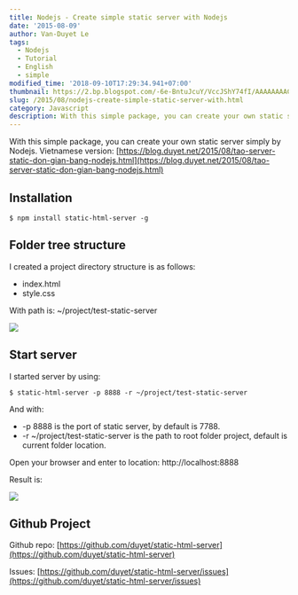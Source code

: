 ```yaml
---
title: Nodejs - Create simple static server with Nodejs
date: '2015-08-09'
author: Van-Duyet Le
tags:
  - Nodejs
  - Tutorial
  - English
  - simple
modified_time: '2018-09-10T17:29:34.941+07:00'
thumbnail: https://2.bp.blogspot.com/-6e-BntuJcuY/VccJShY74fI/AAAAAAAACtQ/AEgG4pJeriE/s1600/test-html-server.png
slug: /2015/08/nodejs-create-simple-static-server-with.html
category: Javascript
description: With this simple package, you can create your own static server simply by Nodejs.
---
```


With this simple package, you can create your own static server simply by Nodejs.
Vietnamese version: [https://blog.duyet.net/2015/08/tao-server-static-don-gian-bang-nodejs.html](https://blog.duyet.net/2015/08/tao-server-static-don-gian-bang-nodejs.html)

## Installation

```
$ npm install static-html-server -g
```

## Folder tree structure

I created a project directory structure is as follows:

- index.html
- style.css

With path is: ~/project/test-static-server

![](https://2.bp.blogspot.com/-6e-BntuJcuY/VccJShY74fI/AAAAAAAACtQ/AEgG4pJeriE/s1600/test-html-server.png)

## Start server

I started server by using:

```
$ static-html-server -p 8888 -r ~/project/test-static-server
```

And with:

- -p 8888 is the port of static server, by default is 7788.
- -r ~/project/test-static-server is the path to root folder project, default is current folder location.

Open your browser and enter to location: http://localhost:8888

Result is:

![](https://2.bp.blogspot.com/-FiaZHjDZeWQ/VccLGm3k_BI/AAAAAAAACtc/0qxhWNca8Bw/s1600/test-simple-server-view.png)

## Github Project

Github repo: [https://github.com/duyet/static-html-server](https://github.com/duyet/static-html-server)

Issues: [https://github.com/duyet/static-html-server/issues](https://github.com/duyet/static-html-server/issues)
